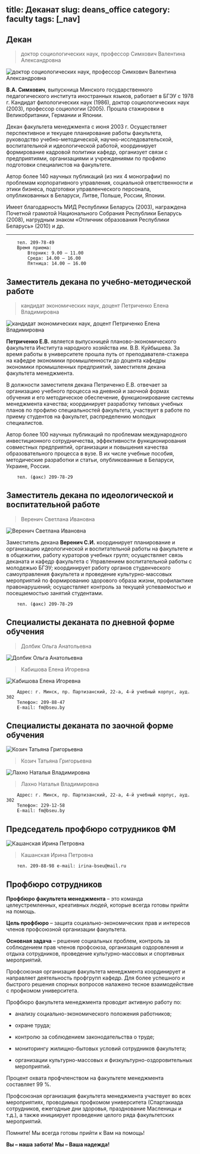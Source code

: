 title: Деканат
slug: deans_office
category: faculty
tags: [_nav]
---

Декан
-----
>доктор социологических наук, профессор Симхович Валентина Александровна         

<img src="/img/content/deans_office/simkhovich.jpg" class="leftimg" height alt="доктор социологических наук, профессор Симхович Валентина Александровна"/>
   



**В.А. Симхович**, выпускница Минского государственного педагогического института иностранных языков, работает в БГЭУ с 1978 г. Кандидат филологических наук (1986), доктор социологических наук (2003), профессор социологии (2005). Прошла стажировки в Великобритании, Германии и Японии.

Декан факультета менеджмента с июня 2003 г. Осуществляет перспективное и текущее планирование работы факультета, руководство учебно-методической, научно-исследовательской, воспитательной и идеологической работой, координирует формирование кадровой политики кафедр, организует связи с предприятиями, организациями и учреждениями по профилю подготовки специалистов на факультете.

Автор более 140 научных публикаций (из них 4 монографии) по проблемам корпоративного управления, социальной ответственности и этики бизнеса, подготовки управленческого персонала, опубликованных в Беларуси, Литве, Польше, России, Японии.

Имеет благодарность МИД Республики Беларусь (2003), награждена Почетной грамотой Национального Собрания Республики Беларусь (2008), нагрудным знаком «Отличник образования Республики Беларусь» (2010) и др.

---

        тел. 209-78-49
        Время приема:
            Вторник: 9.00 – 11.00
            Среда: 14.00 – 16.00
            Пятница: 14.00 – 16.00  




Заместитель декана по учебно-методической работе
------------------------------------------------

>кандидат экономических наук, доцент Петриченко Елена Владимировна      

<img src="/img/content/deans_office/petrichenko.jpg" class="leftimg" height alt="кандидат экономических наук, доцент Петриченко Елена Владимировна"/>

**Петриченко Е.В.** является выпускницей планово-экономического факультета Института народного хозяйства им. В.В. Куйбышева. За время работы в университете прошла путь от преподавателя-стажера на кафедре экономики промышленности до доцента кафедры экономики промышленных предприятий, заместителя декана факультета менеджмента.

В должности заместителя декана Петриченко Е.В. отвечает за организацию учебного процесса на дневной и заочной формах обучения и его методическое обеспечение, функционирование системы менеджмента качества; координирует разработку типовых учебных планов по профилю специальностей факультета, участвует в работе по приему студентов на факультет, распределению молодых специалистов.

Автор более 100 научных публикаций по проблемам международного инвестиционного сотрудничества, эффективности функционирования совместных предприятий, организации и повышения качества образовательного процесса в вузе. В их числе учебные пособия, методические разработки и статьи, опубликованные в Беларуси, Украине, России.

        тел. (факс) 209-78-29       

   
Заместитель декана по идеологической и воспитательной работе
------------------------------------------------------------

>Веренич Светлана Ивановна   

<img src="/img/content/deans_office/verenich.jpg" class="leftimg" height alt="Веренич Светлана Ивановна"/>   


Заместитель декана **Веренич С.И.** координирует планирование и организацию идеологической и воспитательной работы на факультете и в общежитии, работу кураторов учебных групп; осуществляет связь деканата и кафедр факультета с Управлением воспитательной работы с молодежью БГЭУ; координирует работу органов студенческого самоуправления факультета и проведение культурно-массовых мероприятий по формированию здорового образа жизни, профилактике правонарушений; осуществляет контроль за текущей успеваемостью и посещаемостью занятий студентами.   

        тел. (факс) 209-78-29    

Специалисты деканата по дневной форме обучения
----------------------------------------------

>Долбик Ольга Анатольевна   

<img src="/img/content/deans_office/dolbik.jpg" class="leftimg" height alt="Долбик Ольга Анатольевна"/>



>Кабишова Елена Игоревна   

<img src="/img/content/deans_office/kabishova.jpg" class="leftimg" height alt="Кабишова Елена Игоревна"/>

        Адрес: г. Минск, пр. Партизанский, 22-а, 4-й учебный корпус, ауд. 302
        Телефон: 209-88-47
        E-mail: fm@bseu.by

Специалисты деканата по заочной форме обучения
----------------------------------------------
![Козич Татьяна Григорьевна](/img/content/deans_office/kozich.jpg)

>Козич Татьяна Григорьевна

![Лахно Наталья Владимировна](/img/content/deans_office/lahno.jpg)

>Лахно Наталья Владимировна

        Адрес: г. Минск, пр. Партизанский, 22-а, 4-й учебный корпус, ауд. 302
        Телефон: 229-12-58
        E-mail: fm@bseu.by

Председатель профбюро сотрудников ФМ
------------------------------------
![Кашанская Ирина Петровна](/img/content/deans_office/kashanskaya.jpg)

>Кашанская Ирина Петровна

        тел. 209-88-98 e-mail: irina-bseu@mail.ru

Профбюро сотрудников
--------------------

**Профбюро факультета менеджмента** – это команда целеустремленных, креативных людей, которые всегда готовы прийти на помощь.

**Цель профбюро** – защита социально-экономических прав и интересов членов профсоюзной организации факультета.

**Основная задача** – решение социальных проблем, контроль за соблюдением прав членов профсоюза, организация оздоровления и отдыха сотрудников, проведение культурно-массовых и спортивных мероприятий.

Профсоюзная организация факультета менеджмента координирует и направляет деятельность профгрупп кафедр. Для более успешного и быстрого решения спорных вопросов налажено тесное взаимодействие с профкомом университета.

Профбюро факультета менеджмента проводит активную работу по:

* анализу социально-экономического положения работников;

* охране труда;

* контролю за соблюдением законодательства о труде;

* мониторингу жилищно-бытовых условий сотрудников факультета;

* организации культурно-массовых и физкультурно-оздоровительных мероприятий.

Процент охвата профчленством на факультете менеджмента составляет 99 %.

Профсоюзная организация факультета менеджмента участвует во всех мероприятиях, проводимых профкомом университета (Спартакиада сотрудников, ежегодные дни здоровья, празднование Масленицы и т.д.), а также инициирует проведение целого ряда факультетских мероприятий.

Помните! Мы всегда готовы прийти к Вам на помощь!

**Вы – наша забота!**
**Мы – Ваша надежда!**